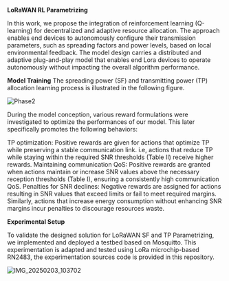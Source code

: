 **LoRaWAN RL Parametrizing**

In this work, we propose the integration of reinforcement learning (Q-learning) for decentralized and adaptive resource allocation. The approach enables end devices to autonomously configure their transmission parameters, such as spreading factors and power levels, based on local environmental feedback. The model design carries a distributed and adaptive plug-and-play model that enables end Lora devices to operate autonomously without impacting the overall algorithm performance.

**Model Training**
The spreading power (SF) and transmitting power (TP) allocation learning process is illustrated in the following figure. 

![Phase2](https://github.com/user-attachments/assets/c57e8d90-b2d8-4134-b4b5-44197bdf626c)


During the model conception, various reward formulations were investigated to optimize the performances of our model. This later specifically promotes the following behaviors:

TP optimization: Positive rewards are given for actions that optimize TP while preserving a stable communication link. i.e, actions that reduce TP while staying within the required SNR thresholds (Table II) receive higher rewards.
Maintaining communication QoS: Positive rewards are granted when actions maintain or increase SNR values above the necessary reception thresholds (Table I), ensuring a consistently high communication QoS.
Penalties for SNR declines: Negative rewards are assigned for actions resulting in SNR values that exceed limits or fail to meet required margins. Similarly, actions that increase energy consumption without enhancing SNR margins incur penalties to discourage resources waste.

**Experimental Setup**

To validate the designed solution for LoRaWAN SF and TP Parametrizing, we implemented and deployed a testbed based on Mosquitto.
This experimentation is adapted and tested using LoRa microchip-based RN2483, the experimentation sources code is provided in this repository.

![IMG_20250203_103702](https://github.com/user-attachments/assets/636d4cfe-e1da-4744-90ff-163a4672a23b)
